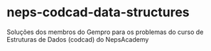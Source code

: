 # neps-codcad-data-structures
Soluções dos membros do Gempro para os problemas do curso de Estruturas de Dados (codcad) do NepsAcademy
